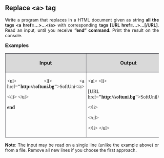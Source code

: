 <H2 CLASS="western" ALIGN=JUSTIFY>Replace &lt;a&gt; tag</H2>

<P LANG="bg-BG" CLASS="western" ALIGN=JUSTIFY><A NAME="_GoBack"></A><SPAN LANG="en-US">Write
a program</SPAN><SPAN LANG="en-US"><B> </B></SPAN><SPAN LANG="en-US">that
</SPAN><SPAN LANG="en-US">replaces in a HTML document given as string
</SPAN><SPAN LANG="en-US"><B>all the tags &lt;a href=…&gt;…&lt;/a&gt;</B></SPAN><SPAN LANG="en-US">
with corresponding </SPAN><SPAN LANG="en-US"><B>tags [URL
href=…&gt;…[/URL]</B></SPAN><SPAN LANG="en-US">.</SPAN><SPAN LANG="en-US"><B>
</B></SPAN><SPAN LANG="en-US">Read an input, until you receive </SPAN><SPAN LANG="en-US"><B>“end”
command</B></SPAN><SPAN LANG="en-US">. Print the result on the
console. </SPAN>
</P>
<H3 LANG="bg-BG" CLASS="western" ALIGN=JUSTIFY STYLE="margin-top: 0in">
<SPAN LANG="en-US">Examples</SPAN></H3>
<TABLE WIDTH=688 CELLPADDING=4 CELLSPACING=0>
	<COL WIDTH=301>
	<COL WIDTH=368>
	<TR VALIGN=TOP>
		<TD WIDTH=301 BGCOLOR="#d9d9d9" STYLE="border: 1px solid #00000a; padding: 0.04in 0.06in">
			<P LANG="bg-BG" CLASS="western" ALIGN=CENTER><SPAN LANG="en-US"><B>Input</B></SPAN></P>
		</TD>
		<TD WIDTH=368 BGCOLOR="#d9d9d9" STYLE="border: 1px solid #00000a; padding: 0.04in 0.06in">
			<P LANG="bg-BG" CLASS="western" ALIGN=CENTER STYLE="margin-left: -0.06in">
			<SPAN LANG="en-US"><B>Output</B></SPAN></P>
		</TD>
	</TR>
	<TR VALIGN=TOP>
		<TD WIDTH=301 STYLE="border: 1px solid #00000a; padding: 0.04in 0.06in">
			<P LANG="bg-BG" CLASS="western" ALIGN=JUSTIFY STYLE="margin-bottom: 0in"><A NAME="__DdeLink__1388_1553542260"></A><A NAME="__DdeLink__1416_1553542260"></A><A NAME="__DdeLink__1419_1553542260"></A><A NAME="__DdeLink__1450_1553542260"></A>
			<FONT FACE="Consolas, serif"><SPAN LANG="en-US">&lt;ul&gt; &lt;li&gt;
			&lt;a href=</SPAN></FONT><FONT FACE="Consolas, serif"><SPAN LANG="en-US"><B>&quot;http://softuni.bg&quot;</B></SPAN></FONT><FONT FACE="Consolas, serif"><SPAN LANG="en-US">&gt;SoftUni&lt;/a&gt;</SPAN></FONT></P>
			<P LANG="bg-BG" CLASS="western" ALIGN=JUSTIFY STYLE="margin-bottom: 0in">
			 <FONT FACE="Consolas, serif"><SPAN LANG="en-US">&lt;/li&gt; &lt;/ul&gt;</SPAN></FONT></P>
			<P LANG="bg-BG" CLASS="western" ALIGN=JUSTIFY><A NAME="__DdeLink__1456_1553542260"></A>
			<FONT FACE="Consolas, serif"><SPAN LANG="en-US"><B>end</B></SPAN></FONT></P>
		</TD>
		<TD WIDTH=368 STYLE="border: 1px solid #00000a; padding: 0.04in 0.06in">
			<P LANG="bg-BG" CLASS="western" ALIGN=JUSTIFY STYLE="margin-bottom: 0in">
			<FONT FACE="Consolas, serif"><SPAN LANG="en-US">&lt;ul&gt; &lt;li&gt;</SPAN></FONT></P>
			<P LANG="bg-BG" CLASS="western" ALIGN=JUSTIFY STYLE="margin-bottom: 0in"><A NAME="__DdeLink__1386_1553542260"></A>
			  <FONT FACE="Consolas, serif"><SPAN LANG="en-US">[URL
			href=</SPAN></FONT><FONT FACE="Consolas, serif"><SPAN LANG="en-US"><B>&quot;http://softuni.bg&quot;</B></SPAN></FONT><FONT FACE="Consolas, serif"><SPAN LANG="en-US">&gt;SoftUni[/URL]</SPAN></FONT></P>
			<P LANG="bg-BG" CLASS="western" ALIGN=JUSTIFY STYLE="margin-bottom: 0in">
			 <FONT FACE="Consolas, serif"><SPAN LANG="en-US">&lt;/li&gt;</SPAN></FONT></P>
			<P LANG="bg-BG" CLASS="western" ALIGN=JUSTIFY STYLE="margin-bottom: 0in">
			<FONT FACE="Consolas, serif"><SPAN LANG="en-US">&lt;/ul&gt;</SPAN></FONT></P>
			<P LANG="bg-BG" CLASS="western" ALIGN=JUSTIFY> <FONT FACE="Consolas, serif"><SPAN LANG="en-US">&lt;/li&gt;
			&lt;/ul&gt;</SPAN></FONT></P>
		</TD>
	</TR>
</TABLE>
<P LANG="bg-BG" CLASS="western" ALIGN=JUSTIFY STYLE="margin-top: 0.17in; margin-bottom: 0in">
<SPAN LANG="en-US"><B>Note</B></SPAN><SPAN LANG="en-US">: The input
may be read on a single line (unlike the example above) or from a
file. Remove all new lines if you choose the first approach.</SPAN></P>